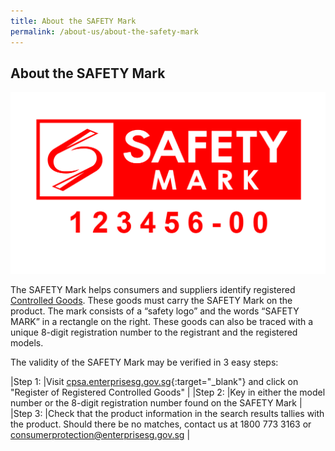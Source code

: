 ```yaml
---
title: About the SAFETY Mark
permalink: /about-us/about-the-safety-mark
---
```

## About the SAFETY Mark

![safety mark](/images/about-us/safety-mark.jpg)

The SAFETY Mark helps consumers and suppliers identify registered [Controlled Goods](/about-us/about-controlled-goods). These goods must carry the SAFETY Mark on the product. The mark consists of a “safety logo” and the words “SAFETY MARK” in a rectangle on the right. These goods can also be traced with a unique 8-digit registration number to the registrant and the registered models. 

The validity of the SAFETY Mark may be verified in 3 easy steps:

|Step 1:   |Visit [cpsa.enterprisesg.gov.sg][1]{:target="_blank"} and click on "Register of Registered Controlled Goods"                                                                                                    |
|Step 2:   |Key in either the model number or the 8-digit registration number found on the SAFETY Mark                                                                                                                      |
|Step 3:   |Check that the product information in the search results tallies with the product. Should there be no matches, contact us at 1800 773 3163 or <consumerprotection@enterprisesg.gov.sg> |

[1]: cpsa.enterprisesg.gov.sg
